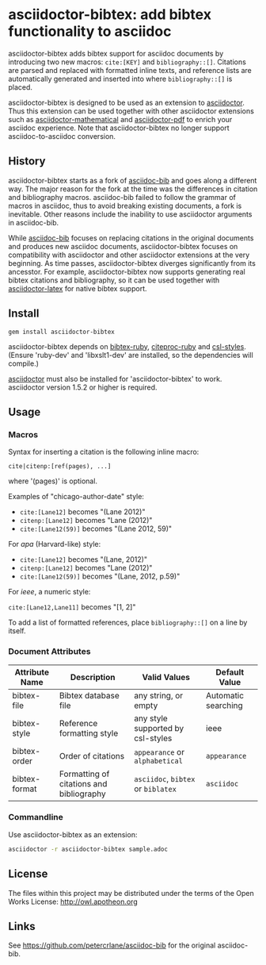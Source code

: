 # asciidoctor-bibtex: add bibtex functionality to asciidoc

asciidoctor-bibtex adds bibtex support for asciidoc documents by introducing
two new macros: `cite:[KEY]` and `bibliography::[]`. Citations are parsed and
replaced with formatted inline texts, and reference lists are automatically
generated and inserted into where `bibliography::[]` is placed. 

asciidoctor-bibtex is designed to be used as an extension to
[asciidoctor](http://asciidoctor.org). Thus this extension can be used
together with other asciidoctor extensions such as
[asciidoctor-mathematical][] and [asciidoctor-pdf][] to enrich your
asciidoc experience. Note that asciidoctor-bibtex no longer support asciidoc-to-asciidoc conversion.

[asciidoctor-mathematical]: https://github.com/asciidoctor/asciidoctor-mathematical
[asciidoctor-pdf]: https://github.com/asciidoctor/asciidoctor-pdf

## History

asciidoctor-bibtex starts as a fork of [asciidoc-bib][] and goes along a
different way. The major reason for the fork at the time was the differences in
citation and bibliography macros. asciidoc-bib failed to follow the grammar of
macros in asciidoc, thus to avoid breaking existing documents, a fork is
inevitable. Other reasons include the inability to use asciidoctor arguments
in asciidoc-bib. 

While [asciidoc-bib][] focuses on replacing citations in the original
documents and produces new asciidoc documents, asciidoctor-bibtex focuses on
compatibility with asciidoctor and other asciidoctor extensions at the very
beginning. As time passes, asciidoctor-bibtex diverges significantly from its
ancesstor. For example, asciidoctor-bibtex now supports generating real bibtex
citations and bibliography, so it can be used together with
[asciidoctor-latex][] for native bibtex support.

[asciidoc-bib]: https://github.com/petercrlane/asciidoc-bib
[asciidoctor-latex]: https://github.com/asciidoctor/asciidoctor-latex

## Install

    gem install asciidoctor-bibtex

asciidoctor-bibtex depends on
[bibtex-ruby](http://github.com/inukshuk/bibtex-ruby),
[citeproc-ruby](http://github.com/inukshuk/citeproc-ruby) and
[csl-styles](http://github.com/inukshuk/csl-styles).  (Ensure 'ruby-dev' and
'libxslt1-dev' are installed, so the dependencies will compile.)

[asciidoctor](https://github.com/asciidoctor/asciidoctor) must also be
installed for 'asciidoctor-bibtex' to work. asciidoctor version 1.5.2 or
higher is required.

## Usage

### Macros

Syntax for inserting a citation is the following inline macro:

    cite|citenp:[ref(pages), ...]

where '(pages)' is optional.

Examples of "chicago-author-date" style:

- `cite:[Lane12]` becomes "(Lane 2012)"
- `citenp:[Lane12]` becomes "Lane (2012)"
- `cite:[Lane12(59)]` becomes "(Lane 2012, 59)"

For *apa* (Harvard-like) style:

- `cite:[Lane12]` becomes "(Lane, 2012)"
- `citenp:[Lane12]` becomes "Lane (2012)"
- `cite:[Lane12(59)]` becomes "(Lane, 2012, p.59)"

For *ieee*, a numeric style:

`cite:[Lane12,Lane11]` becomes "[1, 2]"

To add a list of formatted references, place `bibliography::[]` on a line by itself.

### Document Attributes

| Attribute Name | Description                              | Valid Values                         | Default Value       |
| -------------- | ---------------                          | ----------                           | --------------      |
| bibtex-file    | Bibtex database file                     | any string, or empty                 | Automatic searching |
| bibtex-style   | Reference formatting style               | any style supported by csl-styles    | ieee                |
| bibtex-order   | Order of citations                       | `appearance` or `alphabetical`       | `appearance`        |
| bibtex-format  | Formatting of citations and bibliography | `asciidoc`, `bibtex` or `biblatex` | `asciidoc`          |

### Commandline

Use asciidoctor-bibtex as an extension:

```bash
asciidoctor -r asciidoctor-bibtex sample.adoc
```

## License

The files within this project may be distributed under the terms of 
the Open Works License: http://owl.apotheon.org

## Links

See https://github.com/petercrlane/asciidoc-bib for the original asciidoc-bib.
